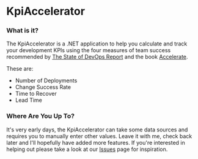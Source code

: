 # KpiAccelerator
 
### What is it?

The KpiAccelerator is a .NET application to help you calculate and track your development KPIs using the four measures of team success recommended by [The State of DevOps Report](https://services.google.com/fh/files/misc/state-of-devops-2019.pdf) and the book [Accelerate](https://www.amazon.co.uk/Accelerate-Software-Performing-Technology-Organizations/dp/1942788339).

These are:
 - Number of Deployments
 - Change Success Rate
 - Time to Recover
 - Lead Time

### Where Are You Up To?

It's very early days, the KpiAccelerator can take some data sources and requires you to manually enter other values. Leave it with me, check back later and I'll hopefully have added more features. If you're interested in helping out please take a look at our [Issues](https://github.com/ardliath/KpiAccelerator/issues) page for inspiration.

